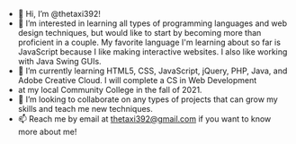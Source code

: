- 👋 Hi, I’m @thetaxi392!
- 👀 I’m interested in learning all types of programming languages and web design techniques, but would like to start by becoming more than proficient in a couple. 
  My favorite language I'm learning about so far is JavaScript because I like making interactive websites. I also like working with Java Swing GUIs.
- 🌱 I’m currently learning HTML5, CSS, JavaScript, jQuery, PHP, Java, and Adobe Creative Cloud. I will complete a CS in Web Development 
- at my local Community College in the fall of 2021.
- 💞️ I’m looking to collaborate on any types of projects that can grow my skills and teach me new techniques. 
- 📫 Reach me by email at thetaxi392@gmail.com if you want to know more about me!

<!---
thetaxi392/thetaxi392 is a ✨ special ✨ repository because its `README.md` (this file) appears on your GitHub profile.
You can click the Preview link to take a look at your changes.
--->
